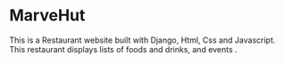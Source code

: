 # MarveHut
This is a Restaurant website built with Django, Html, Css and Javascript. This restaurant displays lists of foods and drinks, and events .
